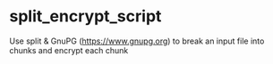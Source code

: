# split_encrypt_script
Use split &amp; GnuPG (https://www.gnupg.org) to break an input file into chunks and encrypt each chunk
